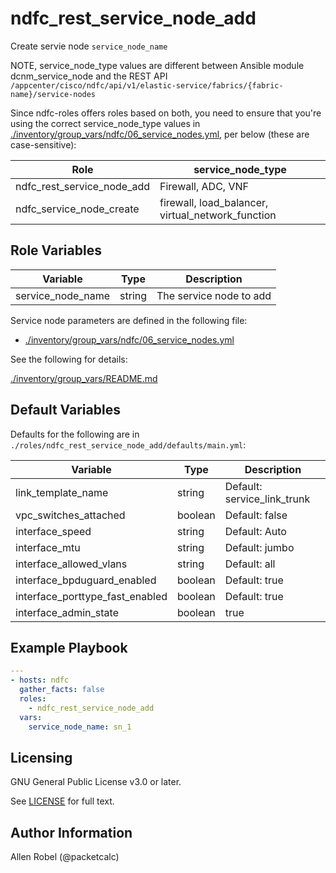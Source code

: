 # ndfc_rest_service_node_add

Create servie node ``service_node_name``

NOTE, service_node_type values are different between Ansible module dcnm_service_node and the REST API ``/appcenter/cisco/ndfc/api/v1/elastic-service/fabrics/{fabric-name}/service-nodes``

Since ndfc-roles offers roles based on both, you need to ensure that you're using the correct service_node_type values in [./inventory/group_vars/ndfc/06_service_nodes.yml](/inventory/group_vars/ndfc/06_service_nodes.yml), per below (these are case-sensitive):

Role                        | service_node_type
----------------------------|----------------------------------------
ndfc_rest_service_node_add  | Firewall, ADC, VNF
ndfc_service_node_create    | firewall, load_balancer, virtual_network_function

## Role Variables

Variable          | Type   | Description
------------------|--------|----------------------------------------
service_node_name | string | The service node to add

Service node parameters are defined in the following file:

- [./inventory/group_vars/ndfc/06_service_nodes.yml](/inventory/group_vars/ndfc/06_service_nodes.yml)

See the following for details:

[./inventory/group_vars/README.md](/inventory/group_vars/README.md)

## Default Variables

Defaults for the following are in ``./roles/ndfc_rest_service_node_add/defaults/main.yml``:

Variable                        | Type    | Description
--------------------------------|---------|----------------------------------------
link_template_name              | string  | Default: service_link_trunk
vpc_switches_attached           | boolean | Default: false
interface_speed                 | string  | Default: Auto
interface_mtu                   | string  | Default: jumbo
interface_allowed_vlans         | string  | Default: all
interface_bpduguard_enabled     | boolean | Default: true
interface_porttype_fast_enabled | boolean | Default: true
interface_admin_state           | boolean | true

## Example Playbook

```yaml
---
- hosts: ndfc
  gather_facts: false
  roles:
    - ndfc_rest_service_node_add
  vars:
    service_node_name: sn_1
```

## Licensing

GNU General Public License v3.0 or later.

See [LICENSE](https://www.gnu.org/licenses/gpl-3.0.txt) for full text.

## Author Information

Allen Robel (@packetcalc)
